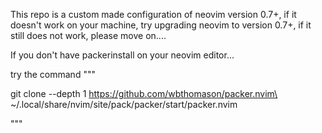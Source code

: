 This repo is a custom made configuration of neovim version 0.7+, if it doesn't work on your machine, try upgrading neovim to version 0.7+, if it still does not work, please move on....

If you don't have packerinstall on your neovim editor...

try the command """

git clone --depth 1 https://github.com/wbthomason/packer.nvim\
 ~/.local/share/nvim/site/pack/packer/start/packer.nvim

"""